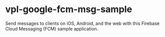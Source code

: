 # vpl-google-fcm-msg-sample

Send messages to clients on iOS, Android, and the web with this Firebase Cloud Messaging (FCM) sample application.
